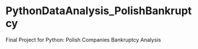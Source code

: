 # PythonDataAnalysis_PolishBankruptcy
 Final Project for Python: Polish Companies Bankruptcy Analysis
